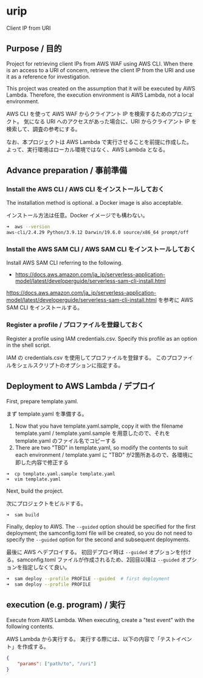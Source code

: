 # urip

Client IP from URI

## Purpose / 目的

Project for retrieving client IPs from AWS WAF using AWS CLI.
When there is an access to a URI of concern, retrieve the client IP from the URI and use it as a reference for investigation.

This project was created on the assumption that it will be executed by AWS Lambda.
Therefore, the execution environment is AWS Lambda, not a local environment.

AWS CLI を使って AWS WAF からクライアント IP を検索するためのプロジェクト。
気になる URI へのアクセスがあった場合に、URI からクライアント IP を検索して、調査の参考にする。

なお、本プロジェクトは AWS Lambda で実行させることを前提に作成した。
よって、実行環境はローカル環境ではなく、AWS Lambda となる。

## Advance preparation / 事前準備

### Install the AWS CLI / AWS CLI をインストールしておく

The installation method is optional. a Docker image is also acceptable.

インストール方法は任意。Docker イメージでも構わない。

```sh
➜  aws --version
aws-cli/2.4.29 Python/3.9.12 Darwin/19.6.0 source/x86_64 prompt/off
```

### Install the AWS SAM CLI / AWS SAM CLI をインストールしておく

Install AWS SAM CLI referring to the following.

- https://docs.aws.amazon.com/ja_jp/serverless-application-model/latest/developerguide/serverless-sam-cli-install.html

https://docs.aws.amazon.com/ja_jp/serverless-application-model/latest/developerguide/serverless-sam-cli-install.html を参考に AWS SAM CLI をインストールする。

### Register a profile / プロファイルを登録しておく

Register a profile using IAM credentials.csv.
Specify this profile as an option in the shell script.

IAM の credentials.csv を使用してプロファイルを登録する。
このプロファイルをシェルスクリプトのオプションに指定する。

## Deployment to AWS Lambda / デプロイ

First, prepare template.yaml.

まず template.yaml を準備する。

1. Now that you have template.yaml.sample, copy it with the filename template.yaml / template.yaml.sample を用意したので、それを template.yaml のファイル名でコピーする
2. There are two "TBD" in template.yaml, so modify the contents to suit each environment / template.yaml に "TBD" が2箇所あるので、各環境に即した内容で修正する

```sh
➜  cp template.yaml.sample template.yaml
➜  vim template.yaml
```

Next, build the project.

次にプロジェクトをビルドする。

```sh
➜  sam build
```

Finally, deploy to AWS.
The `--guided` option should be specified for the first deployment; the samconfig.toml file will be created, so you do not need to specify the `--guided` option for the second and subsequent deployments.

最後に AWS へデプロイする。
初回デプロイ時は `--guided` オプションを付ける。samconfig.toml ファイルが作成されるため、2回目以降は `--guided` オプションを指定しなくて良い。


```sh
➜  sam deploy --profile PROFILE --guided  # first deployment
➜  sam deploy --profile PROFILE
```

## execution (e.g. program) / 実行

Execute from AWS Lambda.
When executing, create a "test event" with the following contents.

AWS Lambda から実行する。
実行する際には、以下の内容で「テストイベント」を作成する。

```json
{
    "params": ["path/to", "/uri"]
}
```
